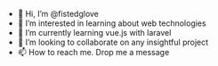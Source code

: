- 👋 Hi, I’m @fistedglove
- 👀 I’m interested in learning about web technologies
- 🌱 I’m currently learning vue.js with laravel
- 💞️ I’m looking to collaborate on any insightful project
- 📫 How to reach me. Drop me a message

<!---
fistedglove/fistedglove is a ✨ special ✨ repository because its `README.md` (this file) appears on your GitHub profile.
You can click the Preview link to take a look at your changes.
--->
